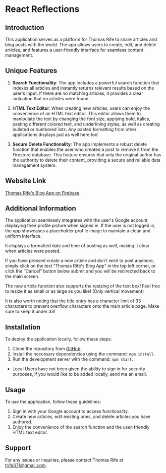# React Reflections

## Introduction

This application serves as a platform for Thomas Rife to share articles and blog posts with the world. The app allows users to create, edit, and delete articles, and features a user-friendly interface for seamless content management.

## Unique Features

1. **Search Functionality**: The app includes a powerful search function that indexes all articles and instantly returns relevant results based on the user's input. If there are no matching articles, it provides a clear indication that no articles were found.

2. **HTML Text Editor**: When creating new articles, users can enjoy the convenience of an HTML text editor. This editor allows them to manipulate the text by changing the font size, applying bold, italics, pasting different colored text, and underlining styles, as well as creating bulleted or numbered lists. Any pasted formatting from other applications displays just as well here too!

3. **Secure Delete Functionality**: The app implements a robust delete function that enables the user who created a post to remove it from the Firestore database. This feature ensures that only the original author has the authority to delete their content, providing a secure and reliable data management system.

## Website Link

[Thomas Rife's Blog App on Firebase](https://blogapp-58ba1.web.app/)

## Additional Information

The application seamlessly integrates with the user's Google account, displaying their profile picture when signed in. If the user is not logged in, the app showcases a placeholder profile image to maintain a clean and uniform interface.

It displays a formatted date and time of posting as well, making it clear when articles were posted.

If you have pressed create a new article and don't wish to post anymore, simply click on the text "Thomas Rife's Blog App" in the top left corner, or click the "Cancel" button below submit and you will be redirected back to the main screen.

The new article function also supports the resizing of the text box! Feel free to resize it as small or as large as you like! (Only vertical movement)

It is also worth noting that the title entry has a character limit of 33 characters to prevent overflow characters onto the main article page. Make sure to keep it under 33!

## Installation

To deploy the application locally, follow these steps:

1. Clone the repository from [GitHub](https://github.com/lmu-cmsi2021-fall2023/firebase-backed-thomas-rife.git).
2. Install the necessary dependencies using the command: `npm install`.
3. Run the development server with the command: `npm start`.

- Local Users have not been given the ability to sign in for security purposes, if you would like to be added locally, send me an email.

## Usage

To use the application, follow these guidelines:

1. Sign in with your Google account to access functionality.
2. Create new articles, edit existing ones, and delete articles you have authored.
3. Enjoy the convenience of the search function and the user-friendly HTML text editor.

## Support

For any issues or inquiries, please contact Thomas Rife at trife371@gmail.com.
